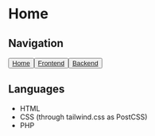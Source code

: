 # Home

## Navigation
<button type="button"><a href="index.html">Home</a></button><button type="button"><a href="1frontend.html">Frontend</a></button><button type="button"><a href="2backend.html">Backend</a></button>

## Languages
<ul>
<li>HTML</li>
<li>CSS (through tailwind.css as PostCSS)</li>
<li>PHP</li>
</ul>
